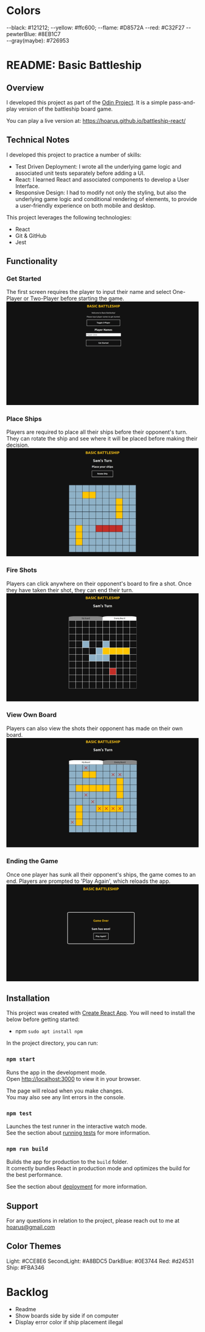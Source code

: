 # Colors

  --black: #121212;
  --yellow: #ffc600;
  --flame: #D8572A
  --red: #C32F27
  --pewterBlue: #8EB1C7  
  --gray(maybe): #726953
 

# README: Basic Battleship

## Overview
I developed this project as part of the [Odin Project](https://www.theodinproject.com/lessons/javascript-battleship). It is a simple pass-and-play version of the battleship board game. 

You can play a live version at: https://hoarus.github.io/battleship-react/

## Technical Notes
I developed this project to practice a number of skills:
- Test Driven Deployment: I wrote all the underlying game logic and associated unit tests separately before adding a UI.
- React: I learned React and associated components to develop a User Interface.
- Responsive Design: I had to modify not only the styling, but also the underlying game logic and conditional rendering of elements, to provide a user-friendly experience on both mobile and desktop.

This project leverages the following technologies:
- React
- Git & GitHub
- Jest

## Functionality

### Get Started
The first screen requires the player to input their name and select One-Player or Two-Player before starting the game.
![Search](/readme_images/battleship-get-started.jpg)

### Place Ships
Players are required to place all their ships before their opponent's turn. They can rotate the ship and see where it will be placed before making their decision. 
![Search](/readme_images/battleship-place-ships.jpg)


### Fire Shots
Players can click anywhere on their opponent's board to fire a shot.  Once they have taken their shot, they can end their turn.
![Search](/readme_images/battleship-fire-shot.jpg)

### View Own Board
Players can also view the shots their opponent has made on their own board.
![Search](/readme_images/battleship-show-board.jpg)

### Ending the Game
Once one player has sunk all their opponent's ships, the game comes to an end. Players are prompted to 'Play Again', which reloads the app.
![Search](/readme_images/battleship-game-over.jpg)

## Installation
This project was created with [Create React App](https://github.com/facebook/create-react-app).
You will need to install the below before getting started:
- npm `sudo apt install npm`

In the project directory, you can run:

### `npm start`

Runs the app in the development mode.\
Open [http://localhost:3000](http://localhost:3000) to view it in your browser.

The page will reload when you make changes.\
You may also see any lint errors in the console.

### `npm test`

Launches the test runner in the interactive watch mode.\
See the section about [running tests](https://facebook.github.io/create-react-app/docs/running-tests) for more information.

### `npm run build`

Builds the app for production to the `build` folder.\
It correctly bundles React in production mode and optimizes the build for the best performance.

See the section about [deployment](https://facebook.github.io/create-react-app/docs/deployment) for more information.

## Support
For any questions in relation to the project, please reach out to me at [hoarus@gmail.com](mailto:hoarus@gmail.com)

## Color Themes

Light: #CCE8E6
SecondLight: #A8BDC5
DarkBlue: #0E3744
Red: #d24531
Ship: #FBA346

# Backlog
- Readme
- Show boards side by side if on computer
- Display error color if ship placement illegal